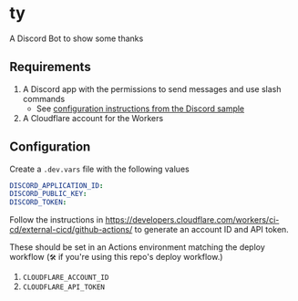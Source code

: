 # ty
A Discord Bot to show some thanks


## Requirements

1. A Discord app with the permissions to send messages and use slash commands
    * See [configuration instructions from the Discord sample](https://discord.com/developers/applications)
1. A Cloudflare account for the Workers

## Configuration

Create a `.dev.vars` file with the following values

```yaml
DISCORD_APPLICATION_ID:
DISCORD_PUBLIC_KEY:
DISCORD_TOKEN:
```

Follow the instructions in https://developers.cloudflare.com/workers/ci-cd/external-cicd/github-actions/
to generate an account ID and API token.

These should be set in an Actions environment matching the deploy workflow (`🛠️` if you're using this repo's deploy workflow.)
1. `CLOUDFLARE_ACCOUNT_ID`
2. `CLOUDFLARE_API_TOKEN`

